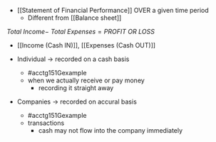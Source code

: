 - [[Statement of Financial Performance]] OVER a given time period
	- Different from [[Balance sheet]]

$Total\ Income -\ Total\ Expenses = PROFIT\ OR\ LOSS$
- [[Income (Cash IN)]], [[Expenses (Cash OUT)]]

- Individual $\rightarrow$ recorded on a cash basis
	- #acctg151Gexample
	- when we actually receive or pay money 
		- recording it straight away
- Companies $\rightarrow$ recorded on accural basis
	- #acctg151Gexample
	- transactions
		- cash may not flow into the company immediately